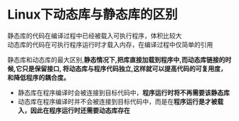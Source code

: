Linux下动态库与静态库的区别
====

静态库的代码在编译过程中已经被载入可执行程序，体积比较大      
动态库的代码在可执行程序运行时才载入内存，在编译过程中仅简单的引用    

静态库和动态库的最大区别,**静态情况下,把库直接加载到程序中,而动态库链接的时候,它只是保留接口,
将动态库与程序代码独立,这样就可以提高代码的可复用度，和降低程序的耦合度。**

* 静态库在程序编译时会被连接到目标代码中，**程序运行时将不再需要该静态库**
* 动态库在程序编译时并不会被连接到目标代码中，而是在**程序运行是才被载入，因此在程序运行时还需要动态库存在**
